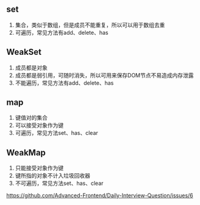 ## set

1. 集合，类似于数组，但是成员不能重复，所以可以用于数组去重
2. 可遍历，常见方法有add、delete、has

## WeakSet

1. 成员都是对象
2. 成员都是弱引用，可随时消失，所以可用来保存DOM节点不易造成内存泄露
3. 不能遍历，常见方法有add、delete、has

## map

1. 键值对的集合
2. 可以接受对象作为键
3. 可遍历，常见方法set、has、clear

## WeakMap

1. 只能接受对象作为键
2. 键所指的对象不计入垃圾回收器
3. 不可遍历，常见方法set、has、clear

https://github.com/Advanced-Frontend/Daily-Interview-Question/issues/6
